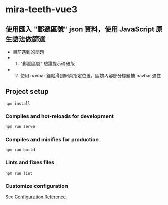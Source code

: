 # mira-teeth-vue3 
## 使用匯入 "郵遞區號" json 資料，使用 JavaScript 原生語法做篩選
* 目前遇到的問題
* 1. "郵遞區號" 驗證提示碼破版
* 2. 使用 navbar 錨點滑到網頁指定位置，區塊內容部分標題被 navbar 遮住

## Project setup
```
npm install
```

### Compiles and hot-reloads for development
```
npm run serve
```

### Compiles and minifies for production
```
npm run build
```

### Lints and fixes files
```
npm run lint
```

### Customize configuration
See [Configuration Reference](https://cli.vuejs.org/config/).
